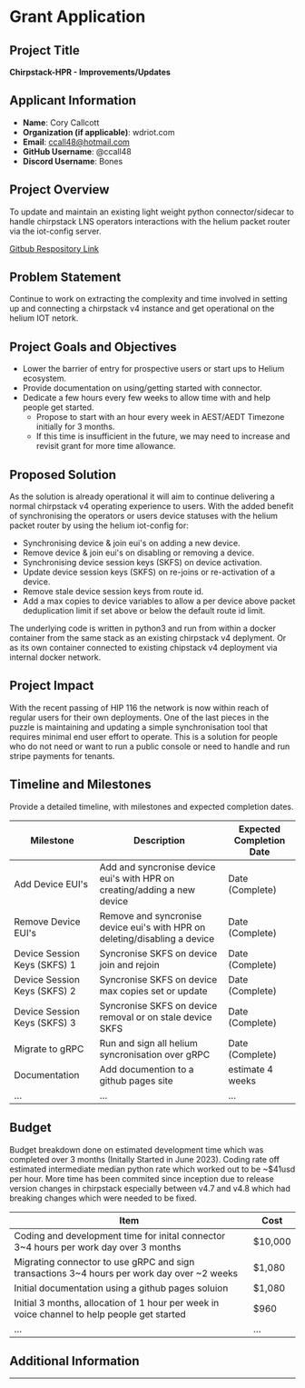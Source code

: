# Grant Application

## Project Title
**Chirpstack-HPR - Improvements/Updates**

## Applicant Information
- **Name**: Cory Callcott
- **Organization (if applicable)**: wdriot.com
- **Email**: ccall48@hotmail.com
- **GitHub Username**: @ccall48
- **Discord Username**: Bones

## Project Overview
<!--Provide a brief summary of the project, its purpose, and its alignment with Helium IoT and grant program goals.-->
To update and maintain an existing light weight python connector/sidecar to handle chirpstack LNS operators interactions with the helium packet router
via the iot-config server.

[Gitbub Respository Link](https://github.com/ccall48/chirpstack-hpr)

## Problem Statement
<!--What problem does this project address? Why is it important?-->
Continue to work on extracting the complexity and time involved in setting up and connecting a chirpstack v4 instance and get operational on the helium IOT netork.

## Project Goals and Objectives
<!--Outline the primary goals and objectives. What will the project achieve?-->
- Lower the barrier of entry for prospective users or start ups to Helium ecosystem.
- Provide documentation on using/getting started with connector.
- Dedicate a few hours every few weeks to allow time with and help people get started.
  - Propose to start with an hour every week in AEST/AEDT Timezone initially for 3 months.
  - If this time is insufficient in the future, we may need to increase and revisit grant for more time allowance.

## Proposed Solution
<!--Describe the solution your project will deliver, including technical approaches, tools, and methodologies.-->
As the solution is already operational it will aim to continue delivering a normal chirpstack v4 operating experience to users. With the added
benefit of synchronising the operators or users device statuses with the helium packet router by using the helium iot-config for:
- Synchronising device & join eui's on adding a new device. 
- Remove device & join eui's on disabling or removing a device.
- Synchronising device session keys (SKFS) on device activation.
- Update device session keys (SKFS) on re-joins or re-activation of a device.
- Remove stale device session keys from route id.
- Add a max copies to device variables to allow a per device above packet deduplication limit if set above or below the default route id limit.

The underlying code is written in python3 and run from within a docker container from the same stack as an existing
chirpstack v4 deplyment. Or as its own container connected to existing chipstack v4 deployment via internal docker network.

## Project Impact
<!--Explain how this project will benefit the Helium IoT ecosystem or community.-->
With the recent passing of HIP 116 the network is now within reach of regular users for their own deployments. One of the last pieces
in the puzzle is maintaining and updating a simple synchronisation tool that requires minimal end user effort to operate. This is a solution
for people who do not need or want to run a public console or need to handle and run stripe payments for tenants.


## Timeline and Milestones
<!--
Provide a detailed timeline, with milestones and expected completion dates.

| Milestone | Description | Expected Completion Date |
| --------- | ----------- | ------------------------ |
| Milestone 1 | Description | Date |
| Milestone 2 | Description | Date |
| … | … | … |
-->
Provide a detailed timeline, with milestones and expected completion dates.

| Milestone | Description | Expected Completion Date |
| --------- | ----------- | ------------------------ |
| Add Device EUI's | Add and syncronise device eui's with HPR on creating/adding a new device | Date (Complete) |
| Remove Device EUI's | Remove and syncronise device eui's with HPR on deleting/disabling a device | Date (Complete) |
| Device Session Keys (SKFS) 1 | Syncronise SKFS on device join and rejoin | Date (Complete) |
| Device Session Keys (SKFS) 2 | Syncronise SKFS on device max copies set or update | Date (Complete) |
| Device Session Keys (SKFS) 3 | Syncronise SKFS on device removal or on stale device SKFS | Date (Complete) |
| Migrate to gRPC | Run and sign all helium syncronisation over gRPC | Date (Complete) |
| Documentation | Add documention to a github pages site | estimate 4 weeks |
| … | … | … |


## Budget
<!--
Provide a budget breakdown. Include estimated costs for key components or resources.

| Item | Cost |
| ---- | ---- |
| Component 1 | $ |
| Component 2 | $ |
| … | … |
-->
Budget breakdown done on estimated development time which was completed over 3 months (Initally Started in June 2023).
Coding rate off estimated intermediate median python rate which worked out to be ~$41usd per hour. More time has been
commited since inception due to release version changes in chirpstack especially between v4.7 and v4.8 which had breaking 
changes which were needed to be fixed.

| Item | Cost |
| ---- | ---- |
| Coding and development time for inital connector 3~4 hours per work day over 3 months | $10,000 |
| Migrating connector to use gRPC and sign transactions 3~4 hours per work day over ~2 weeks | $1,080 |
| Initial documentation using a github pages soluion | $1,080 |
| Initial 3 months, allocation of 1 hour per week in voice channel to help people get started | $960 |
| … | … |


## Additional Information
<!--Any other relevant information (e.g., partnerships, prior work, resources needed).-->

---
